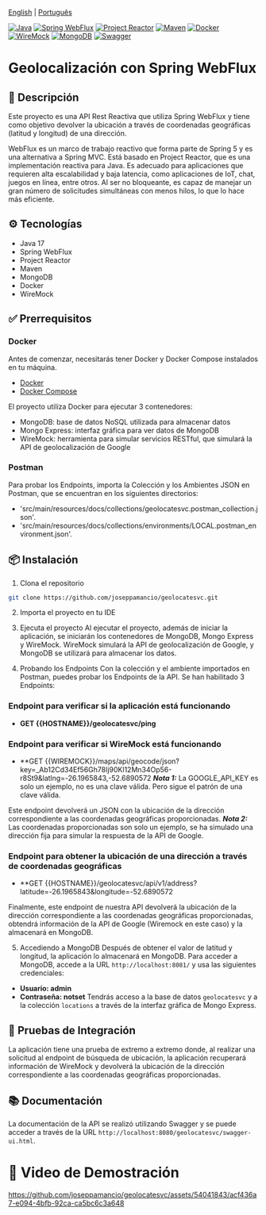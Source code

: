 [English](README.md) | [Português](README.pt.md)


[![Java](https://img.shields.io/badge/Java-ED8B00?style=for-the-badge&logo=java&logoColor=white)](https://www.oracle.com/java/technologies/javase-jdk11-downloads.html)
[![Spring WebFlux](https://img.shields.io/badge/Spring_WebFlux-6DB33F?style=for-the-badge&logo=spring&logoColor=white)](https://docs.spring.io/spring-framework/docs/current/reference/html/web-reactive.html)
[![Project Reactor](https://img.shields.io/badge/Project_Reactor-BA0D34?style=for-the-badge&logo=projectreactor&logoColor=white)](https://projectreactor.io/)
[![Maven](https://img.shields.io/badge/Maven-C71A36?style=for-the-badge&logo=apache-maven&logoColor=white)](https://maven.apache.org/)
[![Docker](https://img.shields.io/badge/Docker-2496ED?style=for-the-badge&logo=docker&logoColor=white)](https://www.docker.com/)
[![WireMock](https://img.shields.io/badge/WireMock-E95420?style=for-the-badge&logo=wireguard&logoColor=white)](http://wiremock.org/)
[![MongoDB](https://img.shields.io/badge/MongoDB-4EA94B?style=for-the-badge&logo=mongodb&logoColor=white)](https://www.mongodb.com/)
[![Swagger](https://img.shields.io/badge/Swagger-85EA2D?style=for-the-badge&logo=swagger&logoColor=white)](https://swagger.io/)

# Geolocalización con Spring WebFlux
## 📝 Descripción
Este proyecto es una API Rest Reactiva que utiliza Spring WebFlux y tiene como objetivo devolver la ubicación a través de coordenadas geográficas (latitud y longitud) de una dirección.

WebFlux es un marco de trabajo reactivo que forma parte de Spring 5 y es una alternativa a Spring MVC. Está basado en Project Reactor, que es una implementación reactiva para Java.
Es adecuado para aplicaciones que requieren alta escalabilidad y baja latencia, como aplicaciones de IoT, chat, juegos en línea, entre otros.
Al ser no bloqueante, es capaz de manejar un gran número de solicitudes simultáneas con menos hilos, lo que lo hace más eficiente.

## ⚙️ Tecnologías
- Java 17
- Spring WebFlux
- Project Reactor
- Maven
- MongoDB
- Docker
- WireMock

## ✅ Prerrequisitos

### Docker
Antes de comenzar, necesitarás tener Docker y Docker Compose instalados en tu máquina.
- [Docker](https://www.docker.com/products/docker-desktop)
- [Docker Compose](https://docs.docker.com/compose/install/)

El proyecto utiliza Docker para ejecutar 3 contenedores:
- MongoDB: base de datos NoSQL utilizada para almacenar datos
- Mongo Express: interfaz gráfica para ver datos de MongoDB
- WireMock: herramienta para simular servicios RESTful, que simulará la API de geolocalización de Google

### Postman
Para probar los Endpoints, importa la Colección y los Ambientes JSON en Postman, que se encuentran en los siguientes directorios:
- 'src/main/resources/docs/collections/geolocatesvc.postman_collection.json'.
- 'src/main/resources/docs/collections/environments/LOCAL.postman_environment.json'.

## 📦 Instalación
1. Clona el repositorio

```bash
git clone https://github.com/joseppamancio/geolocatesvc.git
```

2. Importa el proyecto en tu IDE

3. Ejecuta el proyecto
   Al ejecutar el proyecto, además de iniciar la aplicación, se iniciarán los contenedores de MongoDB, Mongo Express y WireMock.
   WireMock simulará la API de geolocalización de Google, y MongoDB se utilizará para almacenar los datos.

4. Probando los Endpoints
   Con la colección y el ambiente importados en Postman, puedes probar los Endpoints de la API.
   Se han habilitado 3 Endpoints:

### Endpoint para verificar si la aplicación está funcionando
- **GET {{HOSTNAME}}/geolocatesvc/ping**

### Endpoint para verificar si WireMock está funcionando
- **GET {{WIREMOCK}}/maps/api/geocode/json?key=_Ab12Cd34Ef56Gh78Ij90Kl12Mn34Op56-r8St9&latlng=-26.1965843,-52.6890572
  ***Nota 1:*** La GOOGLE_API_KEY es solo un ejemplo, no es una clave válida. Pero sigue el patrón de una clave válida.

Este endpoint devolverá un JSON con la ubicación de la dirección correspondiente a las coordenadas geográficas proporcionadas.
***Nota 2:*** Las coordenadas proporcionadas son solo un ejemplo, se ha simulado una dirección fija para simular la respuesta de la API de Google.

### Endpoint para obtener la ubicación de una dirección a través de coordenadas geográficas
- **GET {{HOSTNAME}}/geolocatesvc/api/v1/address?latitude=-26.1965843&longitude=-52.6890572

Finalmente, este endpoint de nuestra API devolverá la ubicación de la dirección correspondiente a las coordenadas geográficas proporcionadas,
obtendrá información de la API de Google (Wiremock en este caso) y la almacenará en MongoDB.

5. Accediendo a MongoDB
   Después de obtener el valor de latitud y longitud, la aplicación lo almacenará en MongoDB.
   Para acceder a MongoDB, accede a la URL `http://localhost:8081/` y usa las siguientes credenciales:
- **Usuario: admin**
- **Contraseña: notset**
  Tendrás acceso a la base de datos `geolocatesvc` y a la colección `locations` a través de la interfaz gráfica de Mongo Express.

## 🧪 Pruebas de Integración
La aplicación tiene una prueba de extremo a extremo donde, al realizar una solicitud al endpoint de búsqueda de ubicación,
la aplicación recuperará información de WireMock y devolverá la ubicación de la dirección correspondiente a las coordenadas geográficas proporcionadas.

## 📚 Documentación
La documentación de la API se realizó utilizando Swagger y se puede acceder a través de la URL `http://localhost:8080/geolocatesvc/swagger-ui.html`.

# 🎥 Video de Demostración
https://github.com/joseppamancio/geolocatesvc/assets/54041843/acf436a7-e094-4bfb-92ca-ca5bc6c3a648